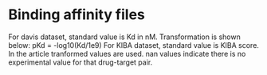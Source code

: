 # Binding affinity files
For davis dataset, standard value is Kd in nM. Transformation is shown below:
pKd = -log10(Kd/1e9)
For KIBA dataset, standard value is KIBA score. In the article tranformed values are used.
nan values indicate there is no experimental value for that drug-target pair.
